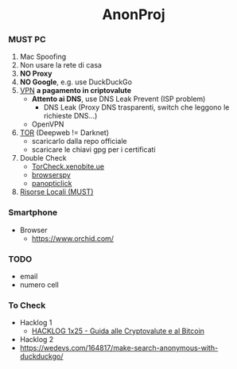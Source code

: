 <h1 align="center">AnonProj</h1>

### MUST PC

1. Mac Spoofing
2. Non usare la rete di casa
3. **NO Proxy**
4. **NO Google**, e.g. use DuckDuckGo
5. [VPN](https://github.com/Jakkins/AnonProj/blob/master/VPN.md) **a pagamento in criptovalute**
    - **Attento ai DNS**, use DNS Leak Prevent (ISP problem)
      - DNS Leak (Proxy DNS trasparenti, switch che leggono le richieste DNS...)
    - OpenVPN
6. [TOR](https://github.com/Jakkins/AnonProj/blob/master/TOR.md) (Deepweb != Darknet)
    - scaricarlo dalla repo officiale
    - scaricare le chiavi gpg per i certificati
7. Double Check
    - [TorCheck.xenobite.ue](https://torcheck.xenobite.eu/)
    - [browserspy](http://browserspy.dk)
    - [panopticlick](https://panopticlick.eff.org/)
8. [Risorse Locali (MUST)](https://github.com/Jakkins/AnonProj/blob/master/LocalResource.md)

### Smartphone

- Browser
    - https://www.orchid.com/

### TODO

- email
- numero cell

### To Check

- Hacklog 1
    - [HACKLOG 1x25 - Guida alle Cryptovalute e al Bitcoin](https://www.youtube.com/watch?v=ERwv2Q_F0LA&list=PLYkvirnokewhbPaVM8Ykaj1JVnTPfdMzE&index=27)
- Hacklog 2
- https://wedevs.com/164817/make-search-anonymous-with-duckduckgo/
